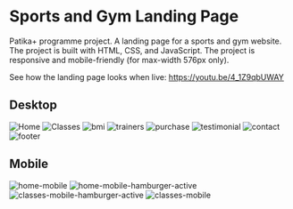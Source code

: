 # Sports and Gym Landing Page
Patika+ programme project. A landing page for a sports and gym website. The project is built with HTML, CSS, and JavaScript. The project is responsive and mobile-friendly (for max-width 576px only).

See how the landing page looks when live: https://youtu.be/4_1Z9qbUWAY

## Desktop
![Home](readme-img/home.png)
![Classes](readme-img/classes.png)
![bmi](readme-img/bmi.png)
![trainers](readme-img/trainers.png)
![purchase](readme-img/purchase.png)
![testimonial](readme-img/testimonial.png)
![contact](readme-img/contact.png)
![footer](readme-img/footer.png)

## Mobile
![home-mobile](readme-img/home-mobile.png)
![home-mobile-hamburger-active](readme-img/home-mobile-hamburger-active.png)
![classes-mobile-hamburger-active](readme-img/classes-mobile-hamburger-active.png)
![classes-mobile](readme-img/classes-mobile.png)
